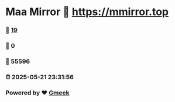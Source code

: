 # Maa Mirror :link: https://mmirror.top 
### :page_facing_up: [19](https://mmirror.top/tag.html) 
### :speech_balloon: 0 
### :hibiscus: 55596 
### :alarm_clock: 2025-05-21 23:31:56 
### Powered by :heart: [Gmeek](https://github.com/Meekdai/Gmeek)

